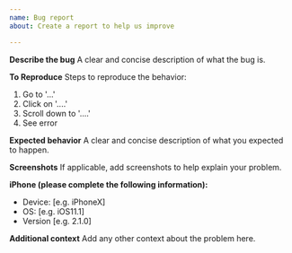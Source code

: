 ```yaml
---
name: Bug report
about: Create a report to help us improve

---
```


**Describe the bug**
A clear and concise description of what the bug is.

**To Reproduce**
Steps to reproduce the behavior:
1. Go to '...'
2. Click on '....'
3. Scroll down to '....'
4. See error

**Expected behavior**
A clear and concise description of what you expected to happen.

**Screenshots**
If applicable, add screenshots to help explain your problem.

**iPhone (please complete the following information):**
 - Device: [e.g. iPhoneX]
 - OS: [e.g. iOS11.1]
 - Version [e.g. 2.1.0]

**Additional context**
Add any other context about the problem here.
